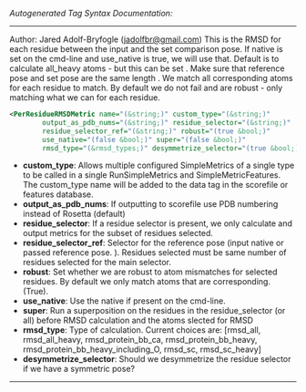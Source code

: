 <!-- THIS IS AN AUTOGENERATED FILE: Don't edit it directly, instead change the schema definition in the code itself. -->

_Autogenerated Tag Syntax Documentation:_

---
Author: Jared Adolf-Bryfogle (jadolfbr@gmail.com)
	This is the RMSD for each residue between the input and the set comparison pose.
  If native is set on the cmd-line and use_native is true, we will use that.
  Default is to calculate all_heavy atoms - but this can be set
.
  Make sure that reference pose and set pose are the same length .   We match all corresponding atoms for each residue to match.   By default we do not fail and are robust - only matching what we can for each residue.

```xml
<PerResidueRMSDMetric name="(&string;)" custom_type="(&string;)"
        output_as_pdb_nums="(&string;)" residue_selector="(&string;)"
        residue_selector_ref="(&string;)" robust="(true &bool;)"
        use_native="(false &bool;)" super="(false &bool;)"
        rmsd_type="(&rmsd_types;)" desymmetrize_selector="(true &bool;)" />
```

-   **custom_type**: Allows multiple configured SimpleMetrics of a single type to be called in a single RunSimpleMetrics and SimpleMetricFeatures. 
 The custom_type name will be added to the data tag in the scorefile or features database.
-   **output_as_pdb_nums**: If outputting to scorefile use PDB numbering instead of Rosetta (default)
-   **residue_selector**: If a residue selector is present, we only calculate and output metrics for the subset of residues selected.
-   **residue_selector_ref**: Selector for the reference pose (input native or passed reference pose. ).  Residues selected must be same number of residues selected for the main selector.
-   **robust**: Set whether we are robust to atom mismatches for selected residues.  By default we only match atoms that are corresponding. (True).
-   **use_native**: Use the native if present on the cmd-line.
-   **super**: Run a superposition on the residues in the residue_selector (or all) before RMSD calculation and the atoms slected for RMSD
-   **rmsd_type**: Type of calculation.  Current choices are: 
[rmsd_all, rmsd_all_heavy, rmsd_protein_bb_ca, rmsd_protein_bb_heavy, rmsd_protein_bb_heavy_including_O, rmsd_sc, rmsd_sc_heavy]
-   **desymmetrize_selector**: Should we desymmetrize the residue selector if we have a symmetric pose?

---
